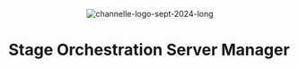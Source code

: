 <p style="text-align: center;"><img src="https://i.ibb.co/p0vNs4r/channelle-logo-sept-2024-long.png" alt="channelle-logo-sept-2024-long" border="0"></p>

# Stage Orchestration Server Manager